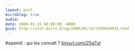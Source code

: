 ```yaml
---
layout: post
microblog: true
audio: 
date: 2008-01-15 00:00:00 -0000
guid: http://xtof.micro.blog/2008/01/15/t599650932.html
---
```

#openid : qui les connaît ? [tinyurl.com/25q7ut](http://tinyurl.com/25q7ut)
